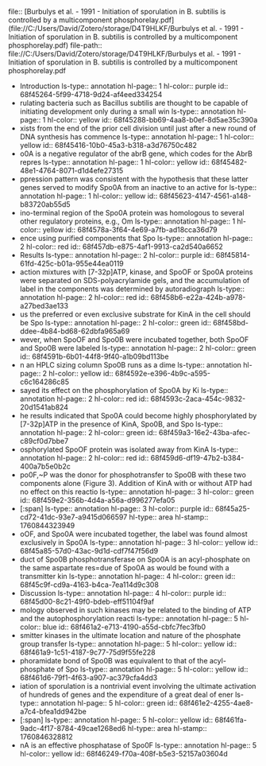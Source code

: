 file:: [Burbulys et al. - 1991 - Initiation of sporulation in B. subtilis is controlled by a multicomponent phosphorelay.pdf](file://C:/Users/David/Zotero/storage/D4T9HLKF/Burbulys et al. - 1991 - Initiation of sporulation in B. subtilis is controlled by a multicomponent phosphorelay.pdf)
file-path:: file://C:/Users/David/Zotero/storage/D4T9HLKF/Burbulys et al. - 1991 - Initiation of sporulation in B. subtilis is controlled by a multicomponent phosphorelay.pdf

- Introduction
  ls-type:: annotation
  hl-page:: 1
  hl-color:: purple
  id:: 68f45264-5f99-4718-9d24-af4eed334254
- rulating bacteria such as Bacillus subtilis are thought to be capable of initiating development only during a small win
  ls-type:: annotation
  hl-page:: 1
  hl-color:: yellow
  id:: 68f45288-bb69-4aa8-b0ef-8d5ae35c390a
- xists from the end of the prior cell division until just after a new round of DNA synthesis has commence
  ls-type:: annotation
  hl-page:: 1
  hl-color:: yellow
  id:: 68f45416-10b0-45a3-b318-a3d76750c482
- o0A is a negative regulator of the abrB gene, which codes for the AbrB repres
  ls-type:: annotation
  hl-page:: 1
  hl-color:: yellow
  id:: 68f45482-48e1-4764-8071-d1d4efe27315
- ppression pattern was consistent with the hypothesis that these latter genes served to modify Spo0A from an inactive to an active for
  ls-type:: annotation
  hl-page:: 1
  hl-color:: yellow
  id:: 68f45623-4147-4561-a148-b83720ab55d5
- ino-terminal region of the Spo0A protein was homologous to several other regulatory proteins, e.g., Om
  ls-type:: annotation
  hl-page:: 1
  hl-color:: yellow
  id:: 68f4578a-3f64-4e69-a7fb-ad18cca36d79
- ence using purified components that Spo
  ls-type:: annotation
  hl-page:: 2
  hl-color:: red
  id:: 68f457db-e875-4af1-9913-ca2d540a6652
- Results
  ls-type:: annotation
  hl-page:: 2
  hl-color:: purple
  id:: 68f45814-61fd-425c-b01a-955e44ea0119
- action mixtures with [7-32p]ATP, kinase, and SpoOF or Spo0A proteins were separated on SDS-polyacrylamide gels, and the accumulation of label in the components was determined by autoradiograph
  ls-type:: annotation
  hl-page:: 2
  hl-color:: red
  id:: 68f458b6-e22a-424b-a978-a27bed3ae133
- us the preferred or even exclusive substrate for KinA in the cell should be Spo
  ls-type:: annotation
  hl-page:: 2
  hl-color:: green
  id:: 68f458bd-ddee-4b84-bd68-62dbfa965a69
- wever, when SpoOF and Spo0B were incubated together, both SpoOF and Spo0B were labeled
  ls-type:: annotation
  hl-page:: 2
  hl-color:: green
  id:: 68f4591b-6b01-44f8-9f40-a1b09bd113be
- n an HPLC sizing column Spo0B runs as a dime
  ls-type:: annotation
  hl-page:: 2
  hl-color:: yellow
  id:: 68f4592e-e396-4b9c-a595-c6c164286c85
- sayed its effect on the phosphorylation of Spo0A by Ki
  ls-type:: annotation
  hl-page:: 2
  hl-color:: red
  id:: 68f4593c-2aca-454c-9832-20d1541ab824
- he results indicated that Spo0A could become highly phosphorylated by [7-32p]ATP in the presence of KinA, Spo0B, and Spo
  ls-type:: annotation
  hl-page:: 2
  hl-color:: green
  id:: 68f459a3-16e2-43ba-afec-c89cf0d7bbe7
- osphorylated SpoOF protein was isolated away from KinA
  ls-type:: annotation
  hl-page:: 2
  hl-color:: red
  id:: 68f459d6-df19-47b2-b384-400a7b5e0b2c
- po0F,~P was the donor for phosphotransfer to Spo0B with these two components alone (Figure 3). Addition of KinA with or without ATP had no effect on this reactio
  ls-type:: annotation
  hl-page:: 3
  hl-color:: green
  id:: 68f459e2-356b-4d4a-a56a-d996277efa05
- [:span]
  ls-type:: annotation
  hl-page:: 3
  hl-color:: purple
  id:: 68f45a25-cd72-41dc-93e7-a9415d066597
  hl-type:: area
  hl-stamp:: 1760844323949
- oOF, and Spo0A were incubated together, the label was found almost exclusively in Spo0A
  ls-type:: annotation
  hl-page:: 3
  hl-color:: yellow
  id:: 68f45a85-57d0-43ac-9d1d-cdf7f47f56d9
- duct of Spo0B phosphotransferase on Spo0A is an acyl-phosphate on the same aspartate res=due of Spo0A as would be found with a transmitter kin
  ls-type:: annotation
  hl-page:: 4
  hl-color:: green
  id:: 68f45c9f-cd9a-4163-b4ca-7ea114d9c308
- Discussion
  ls-type:: annotation
  hl-page:: 4
  hl-color:: purple
  id:: 68f45d00-8c21-49f0-bdeb-eff51104f9af
- mology observed in such kinases may be related to the binding of ATP and the autophosphorylation reacti
  ls-type:: annotation
  hl-page:: 5
  hl-color:: blue
  id:: 68f461a2-e713-4190-a55d-cbfc7fec3fb0
- smitter kinases in the ultimate location and nature of the phosphate group transfer
  ls-type:: annotation
  hl-page:: 5
  hl-color:: yellow
  id:: 68f461a9-1c51-4187-9c77-75d9f55fe228
- phoramidate bond of Spo0B was equivalent to that of the acyl-phosphate of Spo
  ls-type:: annotation
  hl-page:: 5
  hl-color:: yellow
  id:: 68f461d6-79f1-4f63-a907-ac379cfa4dd3
- iation of sporulation is a nontrivial event involving the ultimate activation of hundreds of genes and the expenditure of a great deal of ener
  ls-type:: annotation
  hl-page:: 5
  hl-color:: green
  id:: 68f461e2-4255-4ae8-a7c4-bfea1dd942be
- [:span]
  ls-type:: annotation
  hl-page:: 5
  hl-color:: yellow
  id:: 68f461fa-9adc-4f17-8784-49cae1268ed6
  hl-type:: area
  hl-stamp:: 1760846328812
- nA is an effective phosphatase of Spo0F
  ls-type:: annotation
  hl-page:: 5
  hl-color:: yellow
  id:: 68f46249-f70a-408f-b5e3-52157a03604d